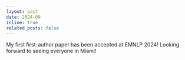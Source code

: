 ```yaml
---
layout: post
date: 2024-09
inline: true
related_posts: false
---
```

My first first-author paper has been accepted at EMNLP 2024! Looking forward to seeing everyone in Miami!